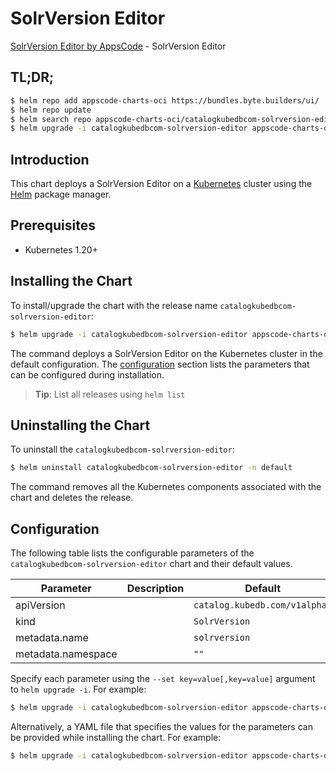 # SolrVersion Editor

[SolrVersion Editor by AppsCode](https://byte.builders) - SolrVersion Editor

## TL;DR;

```bash
$ helm repo add appscode-charts-oci https://bundles.byte.builders/ui/
$ helm repo update
$ helm search repo appscode-charts-oci/catalogkubedbcom-solrversion-editor --version=v0.4.20
$ helm upgrade -i catalogkubedbcom-solrversion-editor appscode-charts-oci/catalogkubedbcom-solrversion-editor -n default --create-namespace --version=v0.4.20
```

## Introduction

This chart deploys a SolrVersion Editor on a [Kubernetes](http://kubernetes.io) cluster using the [Helm](https://helm.sh) package manager.

## Prerequisites

- Kubernetes 1.20+

## Installing the Chart

To install/upgrade the chart with the release name `catalogkubedbcom-solrversion-editor`:

```bash
$ helm upgrade -i catalogkubedbcom-solrversion-editor appscode-charts-oci/catalogkubedbcom-solrversion-editor -n default --create-namespace --version=v0.4.20
```

The command deploys a SolrVersion Editor on the Kubernetes cluster in the default configuration. The [configuration](#configuration) section lists the parameters that can be configured during installation.

> **Tip**: List all releases using `helm list`

## Uninstalling the Chart

To uninstall the `catalogkubedbcom-solrversion-editor`:

```bash
$ helm uninstall catalogkubedbcom-solrversion-editor -n default
```

The command removes all the Kubernetes components associated with the chart and deletes the release.

## Configuration

The following table lists the configurable parameters of the `catalogkubedbcom-solrversion-editor` chart and their default values.

|     Parameter      | Description |                 Default                  |
|--------------------|-------------|------------------------------------------|
| apiVersion         |             | <code>catalog.kubedb.com/v1alpha1</code> |
| kind               |             | <code>SolrVersion</code>                 |
| metadata.name      |             | <code>solrversion</code>                 |
| metadata.namespace |             | <code>""</code>                          |


Specify each parameter using the `--set key=value[,key=value]` argument to `helm upgrade -i`. For example:

```bash
$ helm upgrade -i catalogkubedbcom-solrversion-editor appscode-charts-oci/catalogkubedbcom-solrversion-editor -n default --create-namespace --version=v0.4.20 --set apiVersion=catalog.kubedb.com/v1alpha1
```

Alternatively, a YAML file that specifies the values for the parameters can be provided while
installing the chart. For example:

```bash
$ helm upgrade -i catalogkubedbcom-solrversion-editor appscode-charts-oci/catalogkubedbcom-solrversion-editor -n default --create-namespace --version=v0.4.20 --values values.yaml
```
